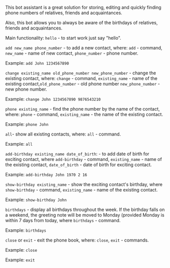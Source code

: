 <p>This bot assistant is a great solution for storing, editing and quickly finding phone numbers of relatives, friends and acquaintances.</p>
<p>Also, this bot allows you to always be aware of the birthdays of relatives, friends and acquaintances.</p>

Main functionality:
`hello` - to start work just say "hello".




`add new_name phone_number` - to add a new contact, where: `add` - command, `new_name` - name of new contact, `phone_number` - phone number.

 Example: `add John 1234567890`


 

`change existing_name old_phone_number new_phone_number` - change the existing contact, where: `change` - command, `existing_name` - name of the existing contact,`old_phone_number` - old phone number `new_phone_number` - new phone number.
 
 Example: `change John 1234567890 9876543210`


 

`phone existing_name` - find the phone number by the name of the contact, where: `phone` - command, `existing_name` - the name of the existing contact.
 
 Example: `phone John`
 



`all`- show all existing contacts, where: `all` - command.

 Example: `all`



`add-birthday existing_name date_of_birth`: - to add date of birth for exciting contact, where `add-birthday` - command, `existing_name` - name of the existing contact, `date_of_birth` - date of birth for exciting contact.

 Example: `add-birthday John 1970 2 16`



 
`show-birthday existing_name` - show the exciting contact's birthday, where `show-birthday` - command, `existing_name` - name of the existing contact.

Example: `show-birthday John`




`birthdays` - display all birthdays throughout the week. If the birthday falls on a weekend, the greeting note will be moved to Monday (provided Monday is within 7 days from today, where `birthdays` - command.

Example: `birthdays`




`close` or `exit` - exit the phone book, where: `close`, `exit` - commands.
 
 Example: `close`

 Example: `exit`
